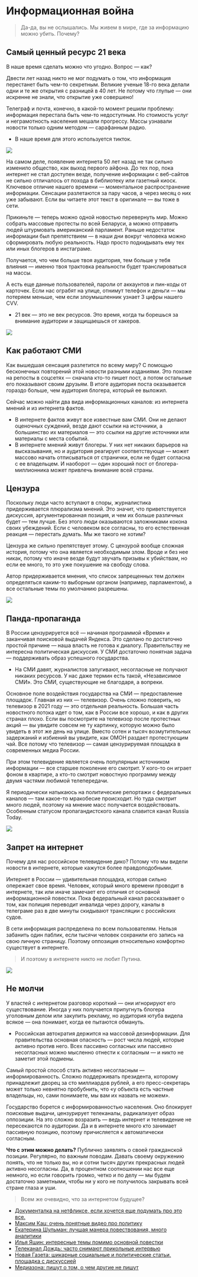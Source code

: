 # Информационная война

> Да-да, вы не ослышались. Мы живем в мире, где за информацию можно убить. Почему?

## Самый ценный ресурс 21 века

В наше время сделать можно что угодно. Вопрос — как?

Двести лет назад никто не мог подумать о том, что информация перестанет быть чем-то секретным. Великие ученые 18-го века делали одни и те же открытия с разницей в 40 лет. Не потому что глупые — они искренне не знали, что открытие уже совершено!

Телеграф и почта, конечно, в какой-то момент решили проблему: информация перестала быть чем-то недоступным. Но стоимость услуг и неграмотность населения мешали прогрессу. Массы узнавали новости только одним методом — сарафанным радио.

* В наше время для этого используется тикток.

![](/img/info-war-1.gif)

На самом деле, появление интернета 50 лет назад не так сильно изменило общество, как выход первого айфона. До тех пор, пока интернет не стал доступен везде, получение информации с веб-сайтов не сильно отличалось от похода в библиотеку или газетный киоск. Ключевое отличие нашего времени — моментальное распространение информации. Сенсации разлетаются за пару часов, а через месяц о них уже забывают. Если вы читаете этот текст в оригинале — вы тоже в сети.

Прикиньте — теперь можно одной новостью перевернуть мир. Можно собрать массовые протесты по всей Беларуси, а можно отправить людей штурмовать американский парламент. Раньше недостаток информации был препятствием — в наши дни вокруг человека можно сформировать любую реальность. Надо просто подкидывать ему тех или иных блогеров в инстаграме.

Получается, что чем больше твоя аудитория, тем больше у тебя влияния — именно твоя трактовка реальности будет транслироваться на массы.

А есть еще данные пользователей, пароли от аккаунтов и пин-коды от карточек. Если нас ограбят на улице, отнимут телефон и деньги — мы потеряем меньше, чем если злоумышленник узнает 3 цифры нашего CVV.

* 21 век — это не век ресурсов. Это время, когда ты борешься за внимание аудитории и защищаешься от хакеров.

![](/img/info-war-2.jpg)

## Как работают СМИ

Как вышедшая сенсация разлетится по всему миру? С помощью бесконечных повторений этой новости разными изданиями. Это похоже на репосты в соцсетях — сначала кто-то пишет пост, а потом остальные его показывают своим друзьям. В итоге аудитория поста оказывается гораздо больше, чем аудитория блогера, который ее выложил.

Сейчас можно найти два вида информационных каналов: из интернета мнений и из интернета фактов.

* В интернете фактов живут все известные вам СМИ. Они не делают оценочных суждений, везде дают ссылки на источники, а большинство их материалов — это ссылки на другие источники или материалы с места событий.
* В интернете мнений живут блогеры. У них нет никаких барьеров на высказывания, но и аудитория реагирует соответствующе — может массово начать отписываться от странички, если не будет согласна с ее владельцем. И наоборот — один хороший пост от блогера-миллионника может привлечь внимание всей страны.

## Цензура

Поскольку люди часто вступают в споры, журналистика придерживается плюрализма мнений. Это значит, что приветствуется дискуссия, аргументированная позиция, и чем их больше различных будет — тем лучше. Без этого люди оказываются заложниками кокона своих убеждений. Если с человеком все согласны, то его естественная реакция — перестать думать. Мы же такого не хотим?

Цензура же сильно препятствует этому. С цензурой вообще сложная история, потому что она является необходимым злом. Вроде и без нее никак, потому что иначе везде будут звучать призывы к убийствам, но если ее много, то это уже покушение на свободу слова.

Автор придерживается мнения, что список запрещенных тем должен определяться каким-то выборным органом (например, парламентом), а все остальные темы по умолчанию разрешены.

![](/img/info-war-3.jpg)

## Панда-пропаганда

В России цензурируется всё — начиная программой «Время» и заканчивая поисковой выдачей Яндекса. Это сделано по достаточно простой причине — наша власть не готова к диалогу. Правительству не интересна политическая дискуссия. У СМИ достаточно понятная задача — поддерживать образ успешного государства.

* На СМИ давят, журналистов запугивают, несогласные не получают никаких ресурсов. У нас даже термин есть такой, «Независимое СМИ». Это СМИ, существующие не благодаря, а вопреки.

Основное поле воздействия государства на СМИ — предоставление площадок. Главная из них — телевизор. Очень сложно поверить, но телевизор в 2021 году — это отдельная реальность. Большая часть новостного потока идет о том, как в России все хорошо, и как в других странах плохо. Если вы посмотрите на телевизор после протестных акций — вы увидите совсем не ту картинку, которую можно было увидеть в этот же день на улице. Вместо сотен и тысяч возмутительных задержаний и избиений вы увидите, как ОМОН раздает протестующим чай. Все потому что телевизор — самая цензурируемая площадка в современных медиа России.

При этом телевидение является очень популярным источником информации — все старшее поколение его смотрит. У кого-то он играет фоном в квартире, а кто-то смотрит новостную программу между двумя частями любимой телепередачи.

Я периодически натыкаюсь на политические репортажи с федеральных каналов — там какое-то мракобесие происходит. Но туда смотрит много людей, поэтому на мнение масс получается воздействовать. Особенным статусом пропагандистского канала славится канал Russia Today.

![](/img/info-war-4.jpg)

## Запрет на интернет

Почему для нас российское телевидение дико? Потому что мы видели новости в интернете, которые кажутся более правдоподобными.

Интернет­ в России — удивительная площадка, которая сильно опережает свое время. Человек, который много времени проводит в интернете, так или иначе замечает его отличия от основной информационной повестки. Пока федеральный канал рассказывает о том, как полиция переводит инвалида через дорогу, каналы в телеграме раз в две минуты скидывают трансляции с российских судов.

В сети информация распределена по всем пользователям. Нельзя забанить один паблик, если тысячи человек сохранили его запись на свою личную страницу. Поэтому оппозиция относительно комфортно существует в интернете. 

>И поэтому в интернете никто не любит Путина.

![](/img/info-war-5.jpg)

## Не молчи

У властей с интернетом разговор короткий — они игнорируют его существование. Иногда у них получается припугнуть блогера уголовным делом или закупить рекламу, но аудитория ютуба видела всякое — она понимает, когда ее пытаются обмануть.

* Российская автократия держится на массовой дезинформации. Для правительства основная опасность — рост числа людей, которые активно против него. Всех пассивно согласных или пассивно несогласных можно мысленно отнести к согласным — и никто не заметит этой подмены.

Самый простой способ стать активно несогласным — информированность. Сложно поддерживать президента, которому принадлежит дворец за сто миллиардов рублей, а его пресс-секретарь может только невнятно пробубнить, что «у объекта есть частные владельцы, но, сами понимаете, мы вам их назвать не можем».

Государство борется с информированностью населения. Оно блокирует поисковые выдачи, цензурирует телеканалы, радикализует образ оппозиции. На это сложно возразить — ведь интернет и телевидение не пересекаются по аудитории. Да и в интернете много кто занимает пассивную позицию, поэтому причисляется к автоматически согласным.

**Что с этим можно делать?** Публично заявлять о своей гражданской позиции. Регулярно, по важным поводам. Давать своему окружению понять, что не только вы, но и сотни тысяч других прекрасных людей активно несогласны. Да, в процентном соотношении нас все еще немного, но если говорить громко, четко и по делу — мы будем достаточно заметными, чтобы ни у кого не получилось закрывать всей стране глаза и уши.

> Всем же очевидно, что за интернетом будущее?

* [Документалка на нетфликсе, если хочется еще подумать про это все.](https://www.netflix.com/ru/title/81254224)
* [Максим Кац: очень понятные видео про политику](https://www.youtube.com/c/maxkatz1)
* [Екатерина Шульман: лучшая манера повествования, много аналитики](https://www.youtube.com/channel/UCL1rJ0ROIw9V1qFeIN0ZTZQ)
* [Илья Яшин: интересные темы помимо основной повестки](https://www.youtube.com/c/%D0%98%D0%BB%D1%8C%D1%8F%D0%AF%D1%88%D0%B8%D0%BD%D0%9A%D0%B0%D0%BD%D0%B4%D0%B8%D0%B4%D0%B0%D1%82%D0%B2%D0%BC%D1%8D%D1%80%D1%8B%D0%9C%D0%BE%D1%81%D0%BA%D0%B2%D1%8B)
* [Телеканал Дождь: часто снимают прикольные интервью](https://www.youtube.com/c/tvrain)
* [Новая Газета: шикарные социальные и политические статьи, площадка с дискуссией](https://novayagazeta.ru/)
* [Медиазона: пишут о том, о чем другие не пишут](https://zona.media/)